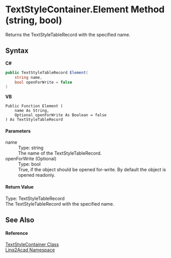 # TextStyleContainer.Element Method (string, bool)
 

Returns the TextStyleTableRecord with the specified name.

## Syntax

**C#**<br />
``` C#
public TextStyleTableRecord Element(
	string name,
	bool openForWrite = false
)
```

**VB**<br />
``` VB
Public Function Element ( 
	name As String,
	Optional openForWrite As Boolean = false
) As TextStyleTableRecord
```


#### Parameters
<dl><dt>name</dt><dd>Type: string<br />The name of the TextStyleTableRecord.</dd><dt>openForWrite (Optional)</dt><dd>Type: bool<br />True, if the object should be opened for-write. By default the object is opened readonly.</dd></dl>

#### Return Value
Type: TextStyleTableRecord<br />The TextStyleTableRecord with the specified name.

## See Also


#### Reference
<a href="T_Linq2Acad_TextStyleContainer.md">TextStyleContainer Class</a><br /><a href="N_Linq2Acad.md">Linq2Acad Namespace</a><br />
